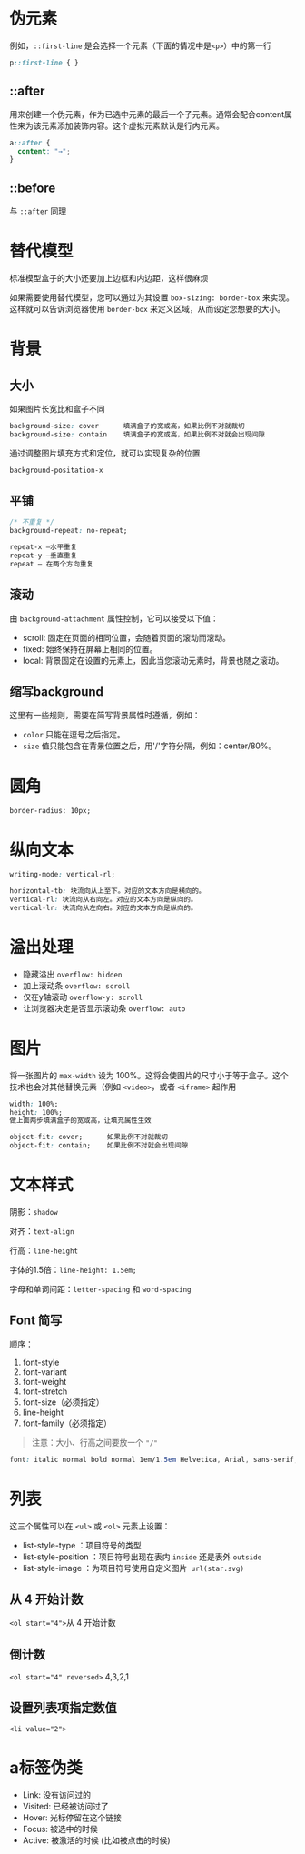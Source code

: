 # 伪元素

例如，`::first-line` 是会选择一个元素（下面的情况中是`<p>`）中的第一行

```css
p::first-line { }
```

## ::after

用来创建一个伪元素，作为已选中元素的最后一个子元素。通常会配合content属性来为该元素添加装饰内容。这个虚拟元素默认是行内元素。

```css
a::after {
  content: "→";
}
```

## ::before

与 `::after` 同理

# 替代模型

标准模型盒子的大小还要加上边框和内边距，这样很麻烦

如果需要使用替代模型，您可以通过为其设置 `box-sizing: border-box` 来实现。这样就可以告诉浏览器使用 `border-box` 来定义区域，从而设定您想要的大小。

# 背景

## 大小

如果图片长宽比和盒子不同

```css
background-size: cover      填满盒子的宽或高，如果比例不对就裁切
background-size: contain    填满盒子的宽或高，如果比例不对就会出现间隙
```

通过调整图片填充方式和定位，就可以实现复杂的位置
```css
background-positation-x
```

## 平铺

```css
/* 不重复 */
background-repeat: no-repeat;

repeat-x —水平重复
repeat-y —垂直重复
repeat — 在两个方向重复
```

## 滚动

由 `background-attachment` 属性控制，它可以接受以下值：

- scroll: 固定在页面的相同位置，会随着页面的滚动而滚动。
- fixed: 始终保持在屏幕上相同的位置。
- local: 背景固定在设置的元素上，因此当您滚动元素时，背景也随之滚动。

## 缩写background

这里有一些规则，需要在简写背景属性时遵循，例如：

- `color` 只能在逗号之后指定。
- `size` 值只能包含在背景位置之后，用'/'字符分隔，例如：center/80%。

# 圆角

`border-radius: 10px;`

# 纵向文本

```css
writing-mode: vertical-rl;

horizontal-tb: 块流向从上至下。对应的文本方向是横向的。
vertical-rl: 块流向从右向左。对应的文本方向是纵向的。
vertical-lr: 块流向从左向右。对应的文本方向是纵向的。
```

# 溢出处理

- 隐藏溢出 `overflow: hidden`
- 加上滚动条 `overflow: scroll`
- 仅在y轴滚动 `overflow-y: scroll`
- 让浏览器决定是否显示滚动条 `overflow: auto`

# 图片

将一张图片的 `max-width` 设为 100%。这将会使图片的尺寸小于等于盒子。这个技术也会对其他替换元素（例如 `<video>`，或者 `<iframe>` 起作用

```css
width: 100%;
height: 100%;
做上面两步填满盒子的宽或高，让填充属性生效

object-fit: cover;      如果比例不对就裁切
object-fit: contain;    如果比例不对就会出现间隙
```

# 文本样式

阴影：`shadow`

对齐：`text-align`

行高：`line-height`

字体的1.5倍：`line-height: 1.5em;`

字母和单词间距：`letter-spacing` 和 `word-spacing`

## Font 简写

顺序：
1. font-style
2. font-variant
3. font-weight
4. font-stretch
5. font-size（必须指定）
6. line-height
7. font-family（必须指定）

> 注意：大小、行高之间要放一个 `"/"`

```css
font: italic normal bold normal 1em/1.5em Helvetica, Arial, sans-serif;
```

# 列表

这三个属性可以在 `<ul>` 或 `<ol>` 元素上设置：

- list-style-type ：项目符号的类型
- list-style-position ：项目符号出现在表内 `inside` 还是表外 `outside`
- list-style-image ：为项目符号使用自定义图片` url(star.svg)`

## 从 4 开始计数

`<ol start="4">`从 4 开始计数

## 倒计数

`<ol start="4" reversed>`   4,3,2,1

## 设置列表项指定数值

`<li value="2">`

# a标签伪类

- Link: 没有访问过的
- Visited: 已经被访问过了
- Hover: 光标停留在这个链接
- Focus: 被选中的时候
- Active: 被激活的时候 (比如被点击的时候)